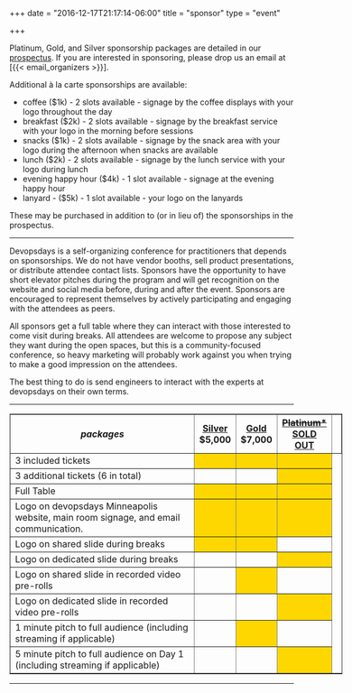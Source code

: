 +++
date = "2016-12-17T21:17:14-06:00"
title = "sponsor"
type = "event"

+++

Platinum, Gold, and Silver sponsorship packages are detailed in our <a href="https://assets.devopsdays.org/events/2017/minneapolis/devopsdays-minneapolis-2017-prospectus.pdf">prospectus</a>. If you are interested in sponsoring, please drop us an email at [{{< email_organizers >}}].

Additional à la carte sponsorships are available:

<ul>
<li>coffee ($1k) - 2 slots available - signage by the coffee displays with your logo throughout the day
<li>breakfast ($2k) - 2 slots available - signage by the breakfast service with your logo in the morning before sessions
<li>snacks ($1k) - 2 slots available - signage by the snack area with your logo during the afternoon when snacks are available
<li>lunch ($2k) - 2 slots available - signage by the lunch service with your logo during lunch
<li>evening happy hour ($4k) - 1 slot available - signage at the evening happy hour
<li>lanyard - ($5k) - 1 slot available - your logo on the lanyards
</ul>

These may be purchased in addition to (or in lieu of) the sponsorships in the prospectus.

<hr>

Devopsdays is a self-organizing conference for practitioners that depends on sponsorships. We do not have vendor booths, sell product presentations, or distribute attendee contact lists. Sponsors have the opportunity to have short elevator pitches during the program and will get recognition on the website and social media before, during and after the event. Sponsors are encouraged to represent themselves by actively participating and engaging with the attendees as peers.


All sponsors get a full table where they can interact with those interested to come visit during breaks. All attendees are welcome to propose any subject they want during the open spaces, but this is a community-focused conference, so heavy marketing will probably work against you when trying to make a good impression on the attendees.

The best thing to do is send engineers to interact with the experts at devopsdays on their own terms.
<br>
<hr/>

<div style="width:590px">
<table border=1 cellspacing=1>
  <tr>
    <th><i>packages</i></th>
    <th><center><b><u>Silver</u><br>$5,000</b></center></th>
    <th><center><b><u>Gold</u><br>$7,000</b></center></th>
    <th><center><b><u><del>Platinum*</del><br />SOLD OUT</u></b></center></th>
    <th></th>
  </tr>
<tr><td>3 included tickets</td><td bgcolor="gold">&nbsp;</td><td bgcolor="gold">&nbsp;</td><td bgcolor="gold">&nbsp;</td></tr>
<tr><td>3 additional tickets (6 in total)</td><td>&nbsp;</td><td>&nbsp;</td><td bgcolor="gold">&nbsp;</td></tr>
<tr><td>Full Table</td><td bgcolor="gold">&nbsp;</td><td bgcolor="gold">&nbsp;</td><td bgcolor="gold">&nbsp;</td></tr>
<tr><td>Logo on devopsdays Minneapolis website, main room signage, and email communication.</td><td bgcolor="gold">&nbsp;</td><td bgcolor="gold">&nbsp;</td><td bgcolor="gold">&nbsp;</td></tr>
<tr><td>Logo on shared slide during breaks</td><td bgcolor="gold">&nbsp;</td><td bgcolor="gold">&nbsp;</td><td>&nbsp;</td></tr>
<tr><td>Logo on dedicated slide during breaks</td><td>&nbsp;</td><td>&nbsp;</td><td bgcolor="gold">&nbsp;</td></tr>
<tr><td>Logo on shared slide in recorded video pre-rolls</td><td>&nbsp;</td><td bgcolor="gold">&nbsp;</td><td>&nbsp;</td></tr>
<tr><td>Logo on dedicated slide in recorded video pre-rolls</td><td>&nbsp;</td><td>&nbsp;</td><td bgcolor="gold">&nbsp;</td></tr>
<tr><td>1 minute pitch to full audience (including streaming if applicable)</td><td>&nbsp;</td><td bgcolor="gold">&nbsp;</td><td>&nbsp;</td></tr>
<tr><td>5 minute pitch to full audience on Day 1 (including streaming if applicable)</td><td>&nbsp;</td><td>&nbsp;</td><td bgcolor="gold">&nbsp;</td></tr>
</table>


</div>

<hr/>
